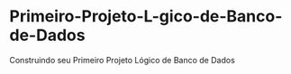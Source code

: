 # Primeiro-Projeto-L-gico-de-Banco-de-Dados
 Construindo seu Primeiro Projeto Lógico de Banco de Dados
